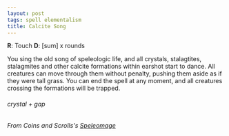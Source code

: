 ```yaml
---
layout: post
tags: spell elementalism
title: Calcite Song
---
```

**R**: Touch  **D**:  [sum] x rounds

You sing the old song of speleologic life, and all crystals, stalagtites, stalagmites and other calcite formations within earshot start to dance. All creatures can move through them without penalty, pushing them aside as if they were tall grass. You can end the spell at any moment, and all creatures crossing the formations will be trapped.
 
###### crystal + gap
###### From Coins and Scrolls's [Speleomage](https://coinsandscrolls.blogspot.com/2018/03/osr-class-speleomage.html)

